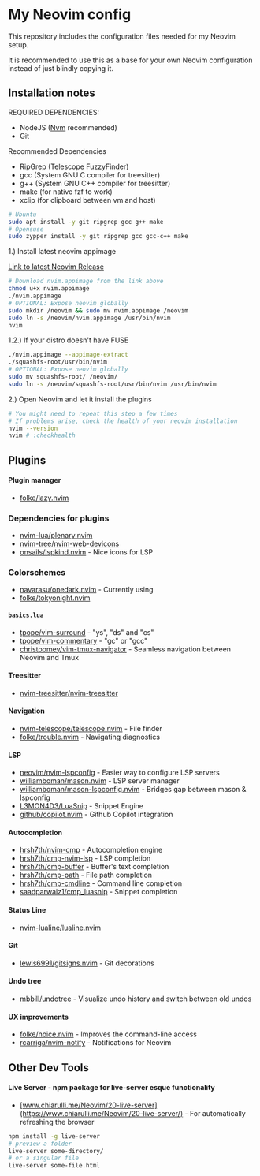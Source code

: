 # **My Neovim config**

This repository includes the configuration files needed for my
Neovim setup.

It is recommended to use this as a base for your own Neovim configuration instead
of just blindly copying it.

## **Installation notes**

REQUIRED DEPENDENCIES:

- NodeJS ([Nvm](https://github.com/nvm-sh/nvm#install--update-script) recommended)
- Git

Recommended Dependencies

- RipGrep (Telescope FuzzyFinder)
- gcc (System GNU C compiler for treesitter)
- g++ (System GNU C++ compiler for treesitter)
- make (for native fzf to work)
- xclip (for clipboard between vm and host)

```bash
# Ubuntu
sudo apt install -y git ripgrep gcc g++ make
# Opensuse
sudo zypper install -y git ripgrep gcc gcc-c++ make
```

1.) Install latest neovim appimage

[Link to latest Neovim Release](https://github.com/neovim/neovim/releases/tag/stable)

```bash
# Download nvim.appimage from the link above
chmod u+x nvim.appimage
./nvim.appimage
# OPTIONAL: Expose neovim globally
sudo mkdir /neovim && sudo mv nvim.appimage /neovim
sudo ln -s /neovim/nvim.appimage /usr/bin/nvim
nvim
```

1.2.) If your distro doesn't have FUSE

```bash
./nvim.appimage --appimage-extract
./squashfs-root/usr/bin/nvim
# OPTIONAL: Expose neovim globally
sudo mv squashfs-root/ /neovim/
sudo ln -s /neovim/squashfs-root/usr/bin/nvim /usr/bin/nvim
```

2.) Open Neovim and let it install the plugins

```bash
# You might need to repeat this step a few times
# If problems arise, check the health of your neovim installation
nvim --version
nvim # :checkhealth
```

## **Plugins**

#### Plugin manager

- [folke/lazy.nvim](https://github.com/folke/lazy.nvim)

### Dependencies for plugins

- [nvim-lua/plenary.nvim](https://github.com/nvim-lua/plenary.nvim)
- [nvim-tree/nvim-web-devicons](https://github.com/nvim-tree/nvim-web-devicons)
- [onsails/lspkind.nvim](https://github.com/onsails/lspkind.nvim) - Nice icons for LSP

### Colorschemes

- [navarasu/onedark.nvim](https://github.com/navarasu/onedark.nvim) - Currently using
- [folke/tokyonight.nvim](https://github.com/folke/tokyonight.nvim)

#### `basics.lua`

- [tpope/vim-surround](https://github.com/tpope/vim-surround) - "ys", "ds" and "cs"
- [tpope/vim-commentary](https://github.com/tpope/vim-commentary) - "gc" or "gcc"
- [christoomey/vim-tmux-navigator](https://github.com/lewis6991/gitsigns.nvim) - Seamless navigation between Neovim and Tmux

#### Treesitter

- [nvim-treesitter/nvim-treesitter](https://github.com/nvim-treesitter/nvim-treesitter)

#### Navigation

- [nvim-telescope/telescope.nvim](https://github.com/nvim-telescope/telescope.nvim) - File finder
- [folke/trouble.nvim](https://github.com/folke/trouble.nvim) - Navigating diagnostics

#### LSP

- [neovim/nvim-lspconfig](https://github.com/neovim/nvim-lspconfig) - Easier way to configure LSP servers
- [williamboman/mason.nvim](https://github.com/williamboman/mason.nvim) - LSP server manager
- [williamboman/mason-lspconfig.nvim](https://github.com/williamboman/mason-lspconfig.nvim) - Bridges gap between mason & lspconfig
- [L3MON4D3/LuaSnip](https://github.com/L3MON4D3/LuaSnip) - Snippet Engine
- [github/copilot.nvim](https://github.com/github/copilot.vim) - Github Copilot integration

#### Autocompletion

- [hrsh7th/nvim-cmp](https://github.com/hrsh7th/nvim-cmp) - Autocompletion engine
- [hrsh7th/cmp-nvim-lsp](https://github.com/hrsh7th/cmp-nvim-lsp) - LSP completion
- [hrsh7th/cmp-buffer](https://github.com/hrsh7th/nvim-cmp) - Buffer's text completion
- [hrsh7th/cmp-path](https://github.com/hrsh7th/nvim-cmp) - File path completion
- [hrsh7th/cmp-cmdline](https://github.com/hrsh7th/cmp-cmdline) - Command line completion
- [saadparwaiz1/cmp_luasnip](https://github.com/saadparwaiz1/cmp_luasnip) - Snippet completion

#### Status Line

- [nvim-lualine/lualine.nvim](https://github.com/nvim-lualine/lualine.nvim)

#### Git

- [lewis6991/gitsigns.nvim](https://github.com/lewis6991/gitsigns.nvim) - Git decorations

#### Undo tree

- [mbbill/undotree](https://github.com/mbbill/undotree) - Visualize undo history and switch between old undos

#### UX improvements

- [folke/noice.nvim](https://github.com/folke/noice.nvim) - Improves the command-line access
- [rcarriga/nvim-notify](https://github.com/rcarriga/nvim-notify) - Notifications for Neovim

## **Other Dev Tools**

#### Live Server - npm package for live-server esque functionality

- [www.chiarulli.me/Neovim/20-live-server](https://www.chiarulli.me/Neovim/20-live-server/) - For automatically refreshing the browser

```bash
npm install -g live-server
# preview a folder
live-server some-directory/
# or a singular file
live-server some-file.html
```
